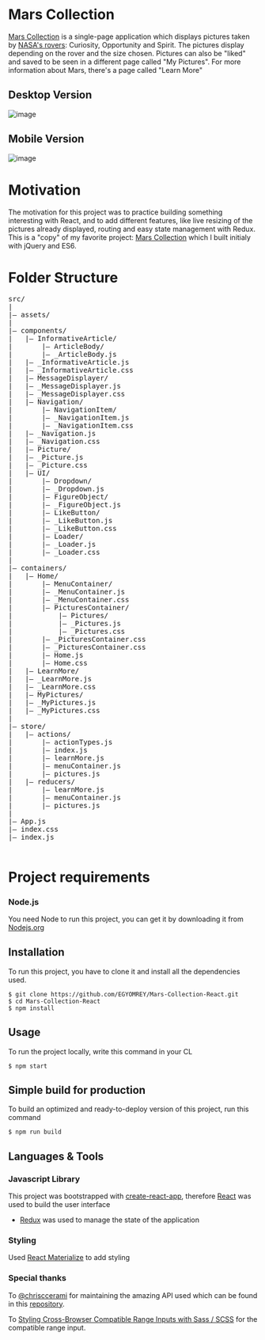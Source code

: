 # Mars Collection
[Mars Collection](https://mars-collection.firebaseapp.com/) is a single-page application which displays pictures taken by [NASA's rovers](https://en.wikipedia.org/wiki/Mars_rover): Curiosity, Opportunity and Spirit. The pictures display depending on the rover and the size chosen. Pictures can also be "liked" and saved to be seen in a different page called "My Pictures". For more information about Mars, there's a page called "Learn More"

## Desktop Version
 ![image](https://i.imgur.com/1lLy6mN.png)
 
## Mobile Version
 ![image](https://i.imgur.com/fgtUcEH.png)

# Motivation
The motivation for this project was to practice building something interesting with React, and to add different features, like live resizing of the pictures already displayed, routing and easy state management with Redux. This is a "copy" of my favorite project: [Mars Collection](https://egyomrey.github.io/Mars-Collection/build/index.html) which I built initialy with jQuery and ES6. 

# Folder Structure 
<pre>
src/  
|  
|– assets/
|  
|– components/  
|   |– InformativeArticle/
|   	|– ArticleBody/
|	    |– _ArticleBody.js
|  	|– _InformativeArticle.js
|  	|– _InformativeArticle.css
|   |– MessageDisplayer/
|  	|– _MessageDisplayer.js
|  	|– _MessageDisplayer.css
|   |– Navigation/
|   	|– NavigationItem/
|	    |– _NavigationItem.js
|	    |– _NavigationItem.css
|  	|– _Navigation.js
|  	|– _Navigation.css
|   |– Picture/
|  	|– _Picture.js
|  	|– _Picture.css
|   |– UI/ 
|   	|– Dropdown/
|	    |– _Dropdown.js
|   	|– FigureObject/
|	    |– _FigureObject.js
|   	|– LikeButton/
|	    |– _LikeButton.js
|	    |– _LikeButton.css
|   	|– Loader/
|	    |– _Loader.js
|	    |– _Loader.css       
|  
|– containers/ 
|   |– Home/
|   	|– MenuContainer/
|	    |– _MenuContainer.js
|	    |– _MenuContainer.css
|   	|– PicturesContainer/
|   	    |– Pictures/
|	        |– _Pictures.js
|	        |– _Pictures.css
|	    |– _PicturesContainer.css
|	    |– _PicturesContainer.css
|   	|– Home.js
|   	|– Home.css
|   |– LearnMore/
|  	|– _LearnMore.js
|  	|– _LearnMore.css
|   |– MyPictures/
|  	|– _MyPictures.js
|  	|– _MyPictures.css
|
|– store/
|   |– actions/
|   	|– actionTypes.js
|   	|– index.js
|   	|– learnMore.js
|   	|– menuContainer.js
|   	|– pictures.js
|   |– reducers/ 
|   	|– learnMore.js
|   	|– menuContainer.js
|   	|– pictures.js    
| 
|– App.js
|– index.css
|– index.js 

</pre>


# Project requirements

### Node.js
You need Node to run this project, you can get it by downloading it from [Nodejs.org](https://nodejs.org/en/)

## Installation
To run this project, you have to clone it and install all the dependencies used.

    $ git clone https://github.com/EGYOMREY/Mars-Collection-React.git
    $ cd Mars-Collection-React
    $ npm install

## Usage
To run the project locally, write this command in your CL

    $ npm start

## Simple build for production
To build an optimized and ready-to-deploy version of this project, run this command

    $ npm run build

## Languages & Tools

### Javascript Library
This project was bootstrapped with [create-react-app](https://github.com/facebook/create-react-app), therefore [React](https://reactjs.org/) was used to build the user interface
* [Redux](https://redux.js.org/) was used to manage the state of the application

### Styling
Used [React Materialize](https://react-materialize.github.io) to add styling


### Special thanks
To [@chrisccerami](https://twitter.com/chrisccerami) for maintaining the amazing API used which can be found in this [repository](https://github.com/chrisccerami/mars-photo-api).

To [Styling Cross-Browser Compatible Range Inputs with Sass / SCSS](https://github.com/darlanrod/input-range-scss) for the compatible range input.

